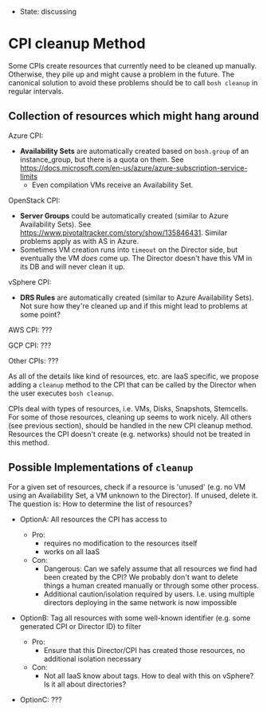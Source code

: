 - State: discussing

# CPI cleanup Method

Some CPIs create resources that currently need to be cleaned up manually. Otherwise, they pile up and might cause a problem in the future. The canonical solution to avoid these problems should be to call `bosh cleanup` in regular intervals.

## Collection of resources which might hang around

Azure CPI:
* **Availability Sets** are automatically created based on `bosh.group` of an instance_group, but there is a quota on them. See https://docs.microsoft.com/en-us/azure/azure-subscription-service-limits
  * Even compilation VMs receive an Availability Set.

OpenStack CPI:
* **Server Groups** could be automatically created (similar to Azure Availability Sets). See https://www.pivotaltracker.com/story/show/135846431. Similar problems apply as with AS in Azure.
* Sometimes VM creation runs into `timeout` on the Director side, but eventually the VM *does* come up. The Director doesn't have this VM in its DB and will never clean it up.

vSphere CPI:
* **DRS Rules** are automatically created (similar to Azure Availability Sets). Not sure how they're cleaned up and if this might lead to problems at some point?

AWS CPI: ???

GCP CPI: ???

Other CPIs: ???

As all of the details like kind of resources, etc. are IaaS specific, we propose adding a `cleanup` method to the CPI that can be called by the Director when the user executes `bosh cleanup`.

CPIs deal with types of resources, i.e. VMs, Disks, Snapshots, Stemcells. For some of those resources, cleaning up seems to work nicely. All others (see previous section), should be handled in the new CPI cleanup method. Resources the CPI doesn't create (e.g. networks) should not be treated in this method.

## Possible Implementations of `cleanup`
For a given set of resources, check if a resource is 'unused' (e.g. no VM using an Availability Set, a VM unknown to the Director). If unused, delete it. The question is: How to determine the list of resources?

* OptionA: All resources the CPI has access to
  * Pro:
    * requires no modification to the resources itself
    * works on all IaaS
  * Con:
    * Dangerous: Can we safely assume that all resources we find had been created by the CPI? We probably don't want to delete things a human created manually or through some other process.
    * Additional caution/isolation required by users. I.e. using multiple directors deploying in the same network is now impossible

* OptionB: Tag all resources with some well-known identifier (e.g. some generated CPI or Director ID) to filter
  * Pro:
    * Ensure that this Director/CPI has created those resources, no additional isolation necessary
  * Con:
    * Not all IaaS know about tags. How to deal with this on vSphere? Is it all about directories?

* OptionC: ???
